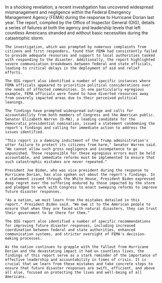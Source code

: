 In a shocking revelation, a recent investigation has uncovered widespread mismanagement and negligence within the Federal Emergency Management Agency (FEMA) during the response to Hurricane Dorian last year. The report, compiled by the Office of Inspector General (OIG), details a series of failures at both the agency and leadership levels that left countless Americans stranded and without basic necessities during the catastrophic storm.

    The investigation, which was prompted by numerous complaints from citizens and first responders, found that FEMA had consistently failed to provide adequate resources and support to local authorities tasked with responding to the disaster. Additionally, the report highlighted severe communication breakdowns between federal and state officials, leading to critical delays in the deployment of aid and relief efforts.

    The OIG report also identified a number of specific instances where FEMA officials appeared to prioritize political considerations over the needs of affected communities. In one particularly egregious example, FEMA officials were found to have diverted resources away from severely impacted areas due to their perceived political leanings.

    The findings have prompted widespread outrage and calls for accountability from both members of Congress and the American public. Senator Elizabeth Warren (D-MA), a leading candidate for the Democratic presidential nomination, issued a statement condemning the report's findings and calling for immediate action to address the issues identified.

    "This report is a damning indictment of the Trump administration's utter failure to protect its citizens from harm," Senator Warren said. "We cannot allow such gross negligence and incompetence to go unpunished. Those responsible for these egregious errors must be held accountable, and immediate reforms must be implemented to ensure that such catastrophic mistakes are never repeated."

    President Joe Biden, who was vice president during the response to Hurricane Dorian, has also spoken out about the report's findings. In a statement issued through the White House, President Biden expressed deep regret over the suffering endured by those impacted by the storm and pledged to work with Congress to enact sweeping reforms to improve future disaster responses.

    "As a nation, we must learn from the mistakes detailed in this report," President Biden said. "We owe it to the American people to ensure that when they are faced with natural disasters, they can trust their government to be there for them."

    The OIG report also identified a number of specific recommendations for improving future disaster responses, including increased coordination between federal and state authorities, enhanced communication systems, and stricter oversight of FEMA's decision-making processes.

    As the nation continues to grapple with the fallout from Hurricane Dorian and the devastating impact it had on countless lives, the findings of this report serve as a stark reminder of the importance of effective leadership and accountability in times of crisis. It is crucial that we learn from these mistakes and take concrete steps to ensure that future disaster responses are swift, efficient, and above all else, focused on protecting the lives and well-being of all Americans.
